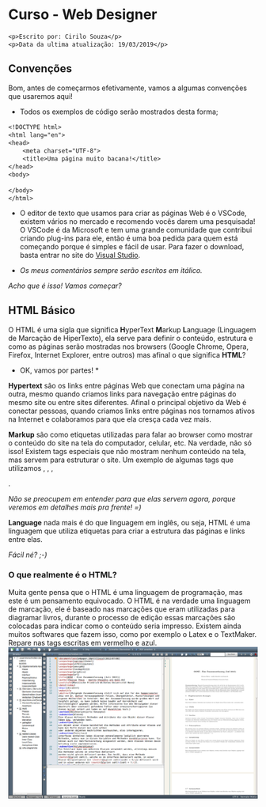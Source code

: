 # Curso - Web Designer</h1>
    <p>Escrito por: Cirilo Souza</p>
    <p>Data da ultima atualização: 19/03/2019</p>




## Convenções

Bom, antes de começarmos efetivamente, vamos a algumas convenções que usaremos aqui!

* Todos os exemplos de código serão mostrados desta forma;
```
<!DOCTYPE html>
<html lang="en">
<head>
    <meta charset="UTF-8">
    <title>Uma página muito bacana!</title>
</head>
<body>

</body>
</html>
```
* O editor de texto que usamos para criar as páginas Web é o VSCode, existem vários no mercado e recomendo vocês darem uma pesquisada! O VSCode é da Microsoft e tem uma grande comunidade que contribui criando plug-ins para ele, então é uma boa pedida para quem está começando porque é simples e fácil de usar.
Para fazer o download, basta entrar no site do [Visual Studio](https://code.visualstudio.com/download).

* *Os meus comentários sempre serão escritos em itálico.*

*Acho que é isso! Vamos começar?*




## HTML Básico


O HTML é uma sigla que significa **H**yperText **M**arkup **L**anguage (Linguagem de Marcação de HiperTexto), ela serve para definir o conteúdo, estrutura e como as páginas serão mostradas nos browsers (Google Chrome, Opera, Firefox, Internet Explorer, entre outros) mas afinal o que significa **HTML**?

* OK, vamos por partes! *

**Hypertext** são os links entre páginas Web que conectam uma página na outra, mesmo quando criamos links para navegação entre páginas do mesmo site ou entre sites diferentes. Afinal o principal objetivo da Web é conectar pessoas, quando criamos links entre páginas nos tornamos ativos na Internet e colaboramos para que ela cresça cada vez mais. 

**Markup** são como etiquetas utilizadas para falar ao browser como mostrar o conteúdo do site na tela do computador, celular, etc. Na verdade, não só isso! Existem tags especiais que não mostram nenhum conteúdo na tela, mas servem para estruturar o site.
Um exemplo de algumas tags que utilizamos <html>, <head>, <body>, <p>.
    
*Não se preocupem em entender para que elas servem agora, porque veremos em detalhes mais pra frente! =)*

**Language** nada mais é do que linguagem em inglês, ou seja, HTML é uma linguagem que utiliza etiquetas para criar a estrutura das páginas e links entre elas. 

*Fácil né? ;-)*



### O que realmente é o HTML?

Muita gente pensa que o HTML é uma linguagem de programação, mas este é um pensamento equivocado. O HTML é na verdade uma linguagem de marcação, ele é baseado nas marcações que eram utilizadas para diagramar livros, durante o processo de edição essas marcações são colocadas para indicar como o conteúdo seria impresso.
Existem ainda muitos softwares que fazem isso, como por exemplo o Latex e o TextMaker. Repare nas tags escritas em vermelho e azul.
![Latex](/imagens/latex.png)







